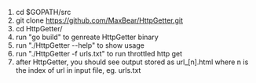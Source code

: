 1. cd $GOPATH/src
2. git clone https://github.com/MaxBear/HttpGetter.git
3. cd HttpGetter/
4. run "go build" to genreate HttpGetter binary
5. run "./HttpGetter --help" to show usage
6. run "./HttpGetter -f urls.txt" to run throttled http get
7. after HttpGetter, you should see output stored as url_[n].html where n is the index of url in input file, eg. urls.txt
